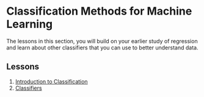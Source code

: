 # Classification Methods for Machine Learning

The lessons in this section, you will build on your earlier study of regression and learn about other classifiers that you can use to better understand data.

## Lessons
1. [Introduction to Classification](1-introduction/README.md)
2. [Classifiers](2-classifiers/README.md)